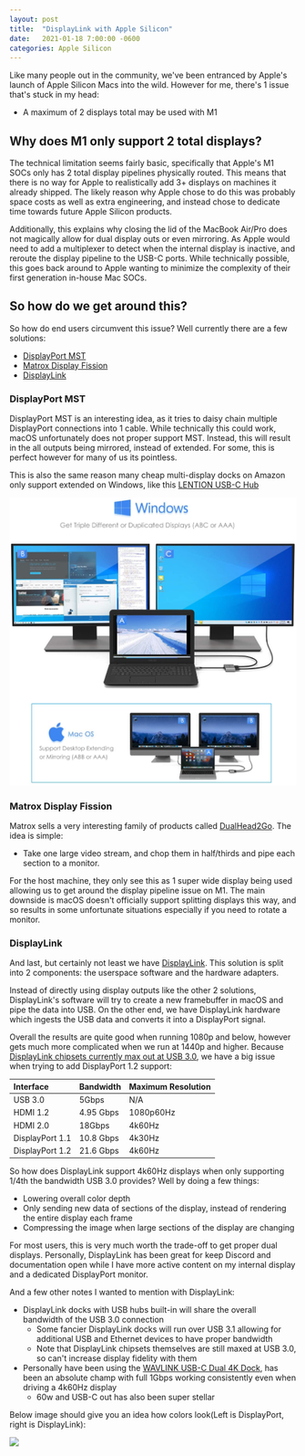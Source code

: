 ```yaml
---
layout: post
title:  "DisplayLink with Apple Silicon"
date:   2021-01-18 7:00:00 -0600
categories: Apple Silicon
---
```


Like many people out in the community, we've been entranced by Apple's launch of Apple Silicon Macs into the wild. However for me, there's 1 issue that's stuck in my head:

* A maximum of 2 displays total may be used with M1

## Why does M1 only support 2 total displays?

The technical limitation seems fairly basic, specifically that Apple's M1 SOCs only has 2 total display pipelines physically routed. This means that there is no way for Apple to realistically add 3+ displays on machines it already shipped. The likely reason why Apple chose to do this was probably space costs as well as extra engineering, and instead chose to dedicate time towards future Apple Silicon products.

Additionally, this explains why closing the lid of the MacBook Air/Pro does not magically allow for dual display outs or even mirroring. As Apple would need to add a multiplexer to detect when the internal display is inactive, and reroute the display pipeline to the USB-C ports. While technically possible, this goes back around to Apple wanting to minimize the complexity of their first generation in-house Mac SOCs.

## So how do we get around this?

So how do end users circumvent this issue? Well currently there are a few solutions:

* [DisplayPort MST](#displayport-mst)
* [Matrox Display Fission](#matrox-display-fission)
* [DisplayLink](#displaylink)

### DisplayPort MST

DisplayPort MST is an interesting idea, as it tries to daisy chain multiple DisplayPort connections into 1 cable. While technically this could work, macOS unfortunately does not proper support MST. Instead, this will result in the all outputs being mirrored, instead of extended. For some, this is perfect however for many of us its pointless.

This is also the same reason many cheap multi-display docks on Amazon only support extended on Windows, like this [LENTION USB-C Hub](https://www.amazon.ca/LENTION-DisplayPort-Compatible-Thunderbolt-Chromebook/dp/B07XLJ5GZN/ref=sr_1_1_sspa?dchild=1&keywords=Dual+display+USB+C&qid=1611022861&sr=8-1-spons&psc=1&spLa=ZW5jcnlwdGVkUXVhbGlmaWVyPUEyMDJEUk8xNDNOTFlLJmVuY3J5cHRlZElkPUEwMTg3MTMwMVhOSEhWRU1VRk0wNSZlbmNyeXB0ZWRBZElkPUEwODAxMDM3MUU0NzVFSFZaMDI1RSZ3aWRnZXROYW1lPXNwX2F0ZiZhY3Rpb249Y2xpY2tSZWRpcmVjdCZkb05vdExvZ0NsaWNrPXRydWU=)

![](/images/posts/2021-01-18-DL/71vzWS0TMJL._AC_SL1500_.jpg)

### Matrox Display Fission

Matrox sells a very interesting family of products called [DualHead2Go](https://www.matrox.com/en/video/products/gxm/dualhead2go-series/digital-se). The idea is simple:

* Take one large video stream, and chop them in half/thirds and pipe each section to a monitor.

For the host machine, they only see this as 1 super wide display being used allowing us to get around the display pipeline issue on M1. The main downside is macOS doesn't officially support splitting displays this way, and so results in some unfortunate situations especially if you need to rotate a monitor.

### DisplayLink

And last, but certainly not least we have [DisplayLink](https://www.displaylink.com). This solution is split into 2 components: the userspace software and the hardware adapters.

Instead of directly using display outputs like the other 2 solutions, DisplayLink's software will try to create a new framebuffer in macOS and pipe the data into USB. On the other end, we have DisplayLink hardware which ingests the USB data and converts it into a DisplayPort signal. 

Overall the results are quite good when running 1080p and below, however gets much more complicated when we run at 1440p and higher. Because [DisplayLink chipsets currently max out at USB 3.0](https://www.displaylink.com/integrated-chipsets/dl-6000), we have a big issue when trying to add DisplayPort 1.2 support:

| Interface | Bandwidth | Maximum Resolution |
| :--- | :--- | :--- |
| USB 3.0 | 5Gbps | N/A |
| HDMI 1.2 | 4.95 Gbps | 1080p60Hz |
| HDMI 2.0 | 18Gbps | 4k60Hz |
| DisplayPort 1.1 | 10.8 Gbps | 4k30Hz |
| DisplayPort 1.2 | 21.6 Gbps | 4k60Hz |

So how does DisplayLink support 4k60Hz displays when only supporting 1/4th the bandwidth USB 3.0 provides? Well by doing a few things:

* Lowering overall color depth
* Only sending new data of sections of the display, instead of rendering the entire display each frame
* Compressing the image when large sections of the display are changing

For most users, this is very much worth the trade-off to get proper dual displays. Personally, DisplayLink has been great for keep Discord and documentation open while I have more active content on my internal display and a dedicated DisplayPort monitor. 

And a few other notes I wanted to mention with DisplayLink:

* DisplayLink docks with USB hubs built-in will share the overall bandwidth of the USB 3.0 connection
  * Some fancier DisplayLink docks will run over USB 3.1 allowing for additional USB and Ethernet devices to have proper bandwidth
  * Note that DisplayLink chipsets themselves are still maxed at USB 3.0, so can't increase display fidelity with them
* Personally have been using the [WAVLINK USB-C Dual 4K Dock](https://www.wavlink.com/en_us/product/WL-UG69PD2.html), has been an absolute champ with full 1Gbps working consistently even when driving a 4k60Hz display
  * 60w and USB-C out has also been super stellar

Below image should give you an idea how colors look(Left is DisplayPort, right is DisplayLink):

![](/images/posts/2021-01-18-DL/Desk-Setup.png)

